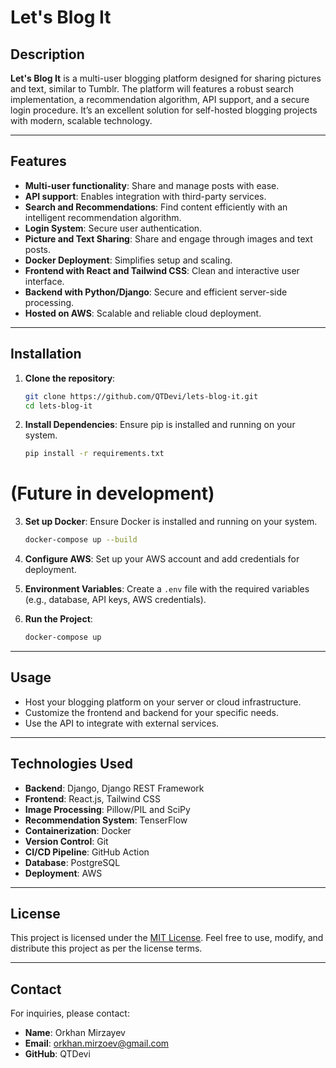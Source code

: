 # Let's Blog It

## Description
**Let's Blog It** is a multi-user blogging platform designed for sharing pictures and text, similar to Tumblr. The platform will features a robust search implementation, a recommendation algorithm, API support, and a secure login procedure. It’s an excellent solution for self-hosted blogging projects with modern, scalable technology.

---

## Features
- **Multi-user functionality**: Share and manage posts with ease.
- **API support**: Enables integration with third-party services.
- **Search and Recommendations**: Find content efficiently with an intelligent recommendation algorithm.
- **Login System**: Secure user authentication.
- **Picture and Text Sharing**: Share and engage through images and text posts.
- **Docker Deployment**: Simplifies setup and scaling.
- **Frontend with React and Tailwind CSS**: Clean and interactive user interface.
- **Backend with Python/Django**: Secure and efficient server-side processing.
- **Hosted on AWS**: Scalable and reliable cloud deployment.

---

## Installation
1. **Clone the repository**:
   ```bash
   git clone https://github.com/QTDevi/lets-blog-it.git
   cd lets-blog-it
   ```

2. **Install Dependencies**:
   Ensure pip is installed and running on your system.

   ```bash
   pip install -r requirements.txt
   ```

# (Future in development)
3. **Set up Docker**:
   Ensure Docker is installed and running on your system.

   ```bash
   docker-compose up --build
   ```

4. **Configure AWS**:
   Set up your AWS account and add credentials for deployment.

5. **Environment Variables**:
   Create a `.env` file with the required variables (e.g., database, API keys, AWS credentials).

6. **Run the Project**:
   ```bash
   docker-compose up
   ```

---

## Usage
- Host your blogging platform on your server or cloud infrastructure.
- Customize the frontend and backend for your specific needs.
- Use the API to integrate with external services.

---

## Technologies Used
- **Backend**: Django, Django REST Framework
- **Frontend**: React.js, Tailwind CSS
- **Image Processing**: Pillow/PIL and SciPy
- **Recommendation System**: TenserFlow
- **Containerization**: Docker
- **Version Control**: Git
- **CI/CD Pipeline**: GitHub Action
- **Database**: PostgreSQL
- **Deployment**: AWS

---

## License
This project is licensed under the [MIT License](LICENSE). Feel free to use, modify, and distribute this project as per the license terms.

---

## Contact
For inquiries, please contact:
- **Name**: Orkhan Mirzayev
- **Email**: orkhan.mirzoev@gmail.com
- **GitHub**: QTDevi

